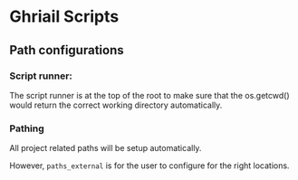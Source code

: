 # Ghriail Scripts

## Path configurations

### Script runner:

The script runner is at the top of the root to make sure that the os.getcwd() would return the correct working directory automatically.

### Pathing

All project related paths will be setup automatically.

However, `paths_external` is for the user to configure for the right locations.
